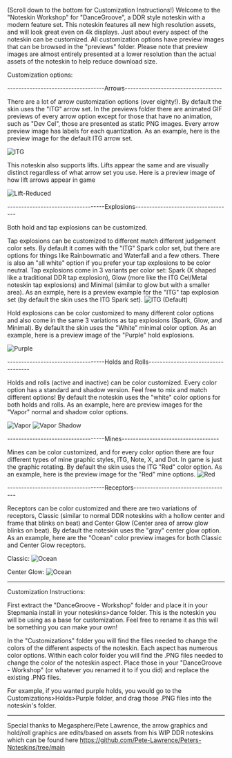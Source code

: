 (Scroll down to the bottom for Customization Instructions!) Welcome to the "Noteskin Workshop" for "DanceGroove", a DDR style noteskin with a modern feature set. This noteskin features all new high resolution assets, and will look great even on 4k displays. Just about every aspect of the noteskin can be customized. All customization options have preview images that can be browsed in the "previews" folder. Please note that preview images are almost entirely presented at a lower resolution than the actual assets of the noteskin to help reduce download size.

Customization options:

-----------------------------------Arrows-----------------------------------

There are a lot of arrow customization options (over eighty!). By default the skin uses the "ITG" arrow set. In the previews folder there are animated GIF previews of every arrow option except for those that have no animation, such as "Dev Cel", those are presented as static PNG images. Every arrow preview image has labels for each quantization. As an example, here is the preview image for the default ITG arrow set.

![ITG](https://github.com/HURG-IIDX/Noteskin-Workshop-DanceGroove/assets/19560941/6430747a-448d-4a1f-8912-dcbb02d78e68)

This noteskin also supports lifts. Lifts appear the same and are visually distinct regardless of what arrow set you use. Here is a preview image of how lift arrows appear in game

![Lift-Reduced](https://github.com/HURG-IIDX/Noteskin-Workshop-DanceGroove/assets/19560941/e2cec9e9-248d-47e2-b538-cf84415b6291)

-----------------------------------Explosions-----------------------------------

Both hold and tap explosions can be customized. 

Tap explosions can be customized to different match different judgement color sets. By default it comes with the "ITG" Spark color set, but there are options for things like Rainbowmatic and Waterfall and a few others. There is also an "all white" option if you prefer your tap explosions to be color neutral. Tap explosions come in 3 variants per color set: Spark (X shaped like a traditional DDR tap explosion), Glow (more like the ITG Cel/Metal noteskin tap explosions) and Minimal (similar to glow but with a smaller area). As an exmple, here is a preview example for the "ITG" tap explosion set (by default the skin uses the ITG Spark set).
![ITG (Default)](https://github.com/HURG-IIDX/Noteskin-Workshop-DanceGroove/assets/19560941/9b85b07b-9897-416d-8a28-12747c1bfd10)

Hold explosions can be color customized to many different color options and also come in the same 3 variations as tap explosions (Spark, Glow, and Minimal). By default the skin uses the "White" minimal color option. As an example, here is a preview image of the "Purple" hold explosions.

![Purple](https://github.com/HURG-IIDX/Noteskin-Workshop-DanceGroove/assets/19560941/94b25749-5f99-4424-b8fb-798e1aeac9f3)

-----------------------------------Holds and Rolls-----------------------------------

Holds and rolls (active and inactive) can be color customized. Every color option has a standard and shadow version. Feel free to mix and match different options! By default the noteskin uses the "white" color options for both holds and rolls. As an example, here are preview images for the "Vapor" normal and shadow color options.

![Vapor](https://github.com/HURG-IIDX/Noteskin-Workshop-DanceGroove/assets/19560941/face96e3-2763-4835-8889-011a09d2d400)
![Vapor Shadow](https://github.com/HURG-IIDX/Noteskin-Workshop-DanceGroove/assets/19560941/778df8db-e617-437e-8a9e-aa7b7dd3b862)

-----------------------------------Mines-----------------------------------

Mines can be color customized, and for every color option there are four different types of mine graphic styles, ITG, Note, X, and Dot. In game is just the graphic rotating. By default the skin uses the ITG "Red" color option. As an example, here is the preview image for the "Red" mine options.
![Red](https://github.com/HURG-IIDX/Noteskin-Workshop-DanceGroove/assets/19560941/16ee885a-3404-4e2b-a16a-5cae167afcde)


-----------------------------------Receptors-----------------------------------

Receptors can be color customized and there are two variations of receptors, Classic (similar to normal DDR noteskins with a hollow center and frame that blinks on beat) and Center Glow (Center area of arrow glow blinks on beat). By default the noteskin uses the "gray" center glow option. As an example, here are the "Ocean" color preview images for both Classic and Center Glow receptors.

Classic:
![Ocean](https://github.com/HURG-IIDX/Noteskin-Workshop-DanceGroove/assets/19560941/95b17e29-1338-4ee8-8b3d-bdedd3990f3c)

Center Glow:
![Ocean](https://github.com/HURG-IIDX/Noteskin-Workshop-DanceGroove/assets/19560941/360e634c-3fe7-490b-8353-9a67339a6bd1)

----------------------------------------------------------------------------------------------------------------

Customization Instructions:

First extract the "DanceGroove - Workshop" folder and place it in your Stepmania install in your noteskins>dance folder. This is the noteskin you will be using as a base for customization. Feel free to rename it as this will be something you can make your own!

In the "Customizations" folder you will find the files needed to change the colors of the different aspects of the noteskin. Each aspect has numerous color options. Within each color folder you will find the .PNG files needed to change the color of the noteskin aspect. Place those in your "DanceGroove - Workshop" (or whatever you renamed it to if you did) and replace the existing .PNG files.

For example, if you wanted purple holds, you would go to the Customizations>Holds>Purple folder, and drag those .PNG files into the noteskin's folder.

----------------------------------------------------------------------------------------------------------------

Special thanks to Megasphere/Pete Lawrence, the arrow graphics and hold/roll graphics are edits/based on assets from his WIP DDR noteskins which can be found here https://github.com/Pete-Lawrence/Peters-Noteskins/tree/main
